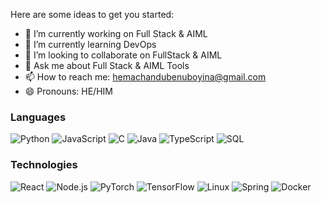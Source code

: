 <!-- [<img src="https://raw.githubusercontent.com/HemachanduIT/HemachanduIT/master/intro.gif" alt="👋 Hi there! I'm (Hemachandu" title="👋 Hi there! I'm HemaChandu"/>]

![visitors](https://vbr.nathanchung.dev/badge?page_id=HemachanduIT.HemachanduIT&color=00cf00) -->


<!-- **HemachanduIT/HemachanduIT** is a ✨ _special_ ✨ repository because its `README.md` (this file) appears on your GitHub profile. -->

Here are some ideas to get you started:

- 🔭 I’m currently working on Full Stack & AIML
- 🌱 I’m currently learning DevOps
- 👯 I’m looking to collaborate on FullStack & AIML
- 💬 Ask me about Full Stack & AIML Tools
- 📫 How to reach me: hemachandubenuboyina@gmail.com
- 😄 Pronouns: HE/HIM


### Languages

![Python](https://img.shields.io/badge/-Python-000?&logo=Python)
![JavaScript](https://img.shields.io/badge/-JavaScript-000?&logo=JavaScript)
![C](https://img.shields.io/badge/-C-000?&logo=C)
![Java](https://img.shields.io/badge/-Java-000?&logo=Java&logoColor=007396)
![TypeScript](https://img.shields.io/badge/-TypeScript-000?&logo=TypeScript)
![SQL](https://img.shields.io/badge/-SQL-000?&logo=MySQL)

### Technologies

![React](https://img.shields.io/badge/-React-000?&logo=React)
![Node.js](https://img.shields.io/badge/-Node.js-000?&logo=node.js)
![PyTorch](https://img.shields.io/badge/-PyTorch-000?&logo=PyTorch)
![TensorFlow](https://img.shields.io/badge/-TensorFlow-000?&logo=TensorFlow)
![Linux](https://img.shields.io/badge/-Linux-000?&logo=Linux)
![Spring](https://img.shields.io/badge/-Spring-000?&logo=Spring)
![Docker](https://img.shields.io/badge/-Docker-000?&logo=Docker)
